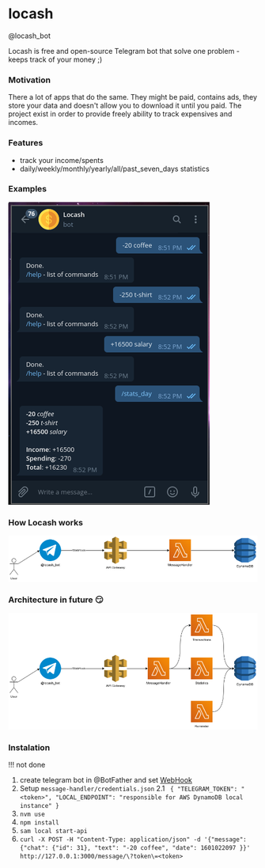 # locash

@locash_bot

Locash is free and open-source Telegram bot that solve one problem - keeps track of your money ;)

### Motivation

There a lot of apps that do the same. They might be paid, contains ads, they store your data and doesn't allow you to download  it until you paid. The project exist in order to provide freely ability to track expensives and incomes.


### Features
- track your income/spents
- daily/weekly/monthly/yearly/all/past_seven_days statistics


### Examples

![Example](https://github.com/GABAnich/locash/blob/master/img/example.png)


### How Locash works

![Architecture](https://github.com/GABAnich/locash/blob/master/img/locash-aws.png)


### Architecture in future :smirk:

![ArchitectureFuture](https://github.com/GABAnich/locash/blob/master/img/locash-aws-future.png)


### Instalation

!!! not done

1. create telegram bot in @BotFather and set [WebHook](https://core.telegram.org/bots/api#setwebhook)
2. Setup `message-handler/credentials.json`
  2.1 `
  {
      "TELEGRAM_TOKEN": "<token>",
      "LOCAL_ENDPOINT": "responsible for AWS DynamoDB local instance"
  }`
3. `nvm use`
4. `npm install`
5. `sam local start-api`
6. `curl -X POST -H "Content-Type: application/json" -d '{"message":{"chat": {"id": 31}, "text": "-20 coffee", "date": 1601022097 }}' http://127.0.0.1:3000/message/\?token\=<token>`


